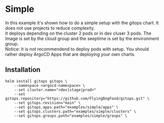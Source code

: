 # Simple
In this example it's shown how to do a simple setup with the gitops chart. It does not use projects to reduce complexity.   
It deploys depending on the cluster 2 pods or in dev cluser 3 pods. The Image is set by the cloud group and the seeptime is set by the environment group.   
Notice: It is not recommendend to deploy pods with setup. You should rather deploy ArgoCD Apps that are deploying your own charts.

## Installation
```
helm install gitops gitops \
    --namespace <argocd-namespace> \
    --set cluster.name="<dev|stage|prod>"
    --set gitops.repository="https://github.com/FlyingDogFood/gitops.git" \
    --set gitops.revision="main" \
    --set gitops.apps.path="examples/simple/apps" \
    --set gitops.clusters.path="examples/simple/clusters" \
    --set gitops.groups.path="examples/simple/groups" \
```